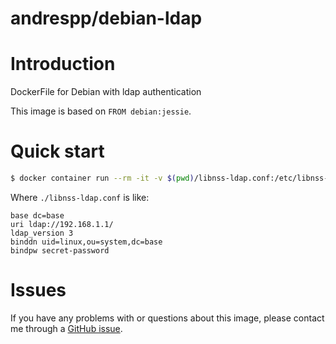 andrespp/debian-ldap 
====================

# Introduction

DockerFile for Debian with ldap authentication

This image is based on `FROM debian:jessie`.

# Quick start

```bash
$ docker container run --rm -it -v $(pwd)/libnss-ldap.conf:/etc/libnss-ldap.conf:ro andrespp/debian-ldapcli bash
```

Where `./libnss-ldap.conf` is like:

```
base dc=base
uri ldap://192.168.1.1/
ldap_version 3
binddn uid=linux,ou=system,dc=base
bindpw secret-password
```

# Issues

If you have any problems with or questions about this image, please contact me
through a [GitHub issue](https://github.com/andrespp/docker-debian-ldapcli/issues).
